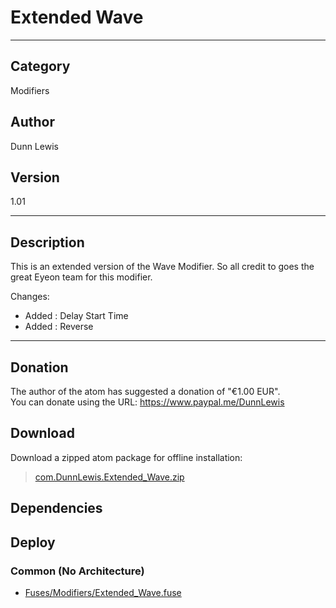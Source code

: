 # Extended Wave
___

## Category
Modifiers

## Author
Dunn Lewis

## Version
1.01

___

## Description
<p>This is an extended version of the Wave Modifier. So all credit to goes the great Eyeon team for this modifier.</p>
<p>Changes:
<ul>
	<li>Added : Delay Start Time</li>
  <li>Added : Reverse</li>
</ul>

___

## Donation
The author of the atom has suggested a donation of "€1.00 EUR".  
You can donate using the URL: <a href="https://www.paypal.me/DunnLewis">https://www.paypal.me/DunnLewis</a>
## Download

Download a zipped atom package for offline installation:
> [com.DunnLewis.Extended_Wave.zip](https://gitlab.com/WeSuckLess/Reactor/-/archive/master/Reactor-master.zip?path=Atoms/com.DunnLewis.Extended_Wave)  

## Dependencies

## Deploy

### Common (No Architecture)

<ul>
<li><a href="https://gitlab.com/WeSuckLess/Reactor/-/blob/master/Atoms/com.DunnLewis.Extended_Wave/Fuses/Modifiers/Extended_Wave.fuse?ref_type=heads">Fuses/Modifiers/Extended_Wave.fuse</a></li>
</ul>
